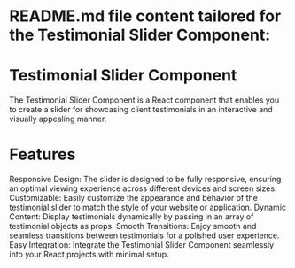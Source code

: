 
# README.md file content tailored for the Testimonial Slider Component:

# Testimonial Slider Component
The Testimonial Slider Component is a React component that enables you to create a slider for showcasing client testimonials in an interactive and visually appealing manner.


# Features
Responsive Design: The slider is designed to be fully responsive, ensuring an optimal viewing experience across different devices and screen sizes.
Customizable: Easily customize the appearance and behavior of the testimonial slider to match the style of your website or application.
Dynamic Content: Display testimonials dynamically by passing in an array of testimonial objects as props.
Smooth Transitions: Enjoy smooth and seamless transitions between testimonials for a polished user experience.
Easy Integration: Integrate the Testimonial Slider Component seamlessly into your React projects with minimal setup.
